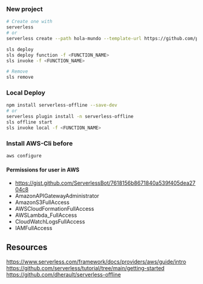 ### New project
```bash
# Create one with 
serverless
# or  
serverless create --path hola-mundo --template-url https://github.com/platzi/serverless-framework/tree/main/hola-mundo

sls deploy
sls deploy function -f <FUNCTION_NAME>
sls invoke -f <FUNCTION_NAME>

# Remove
sls remove
```

### Local Deploy
```bash
npm install serverless-offline --save-dev
# or 
serverless plugin install -n serverless-offline
sls offline start 
sls invoke local -f <FUNCTION_NAME>
```

### Install AWS-Cli before
```bash
aws configure
```

#### Permissions for user in AWS
- https://gist.github.com/ServerlessBot/7618156b8671840a539f405dea2704c8
- AmazonAPIGatewayAdministrator
- AmazonS3FullAccess
- AWSCloudFormationFullAccess
- AWSLambda_FullAccess
- CloudWatchLogsFullAccess
- IAMFullAccess

## Resources
https://www.serverless.com/framework/docs/providers/aws/guide/intro
https://github.com/serverless/tutorial/tree/main/getting-started
https://github.com/dherault/serverless-offline
